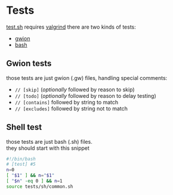 # Tests
[test.sh](https://github.com/fennecdjay/Gwion/blob/dev/util/test.sh)
requires [valgrind](http://valgrind.org/) 
there are two kinds of tests:
  * [gwion](#gwion-tests)
  * [bash](#bash-tests)

## Gwion tests
those tests are just gwion (.gw) files, handling special comments:
  * `// [skip]`     (*optionally* followed by reason to skip)
  * `// [todo]`     (*optionally* followed by reason to delay testing)
  * `// [contains]` followed by string to match
  * `// [excludes]` followed by string not to match

## Shell test
those tests are just bash (.sh) files.  
they should start with this snippet
```bash
#!/bin/bash
# [test] #5
n=0
[ "$1" ] && n="$1"
[ "$n" -eq 0 ] && n=1
source tests/sh/common.sh
